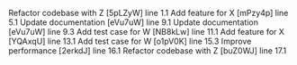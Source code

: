 Refactor codebase with Z [5pLZyW] line 1.1
Add feature for X [mPzy4p] line 5.1
Update documentation [eVu7uW] line 9.1
Update documentation [eVu7uW] line 9.3
Add test case for W [NB8kLw] line 11.1
Add feature for X [YQAxqU] line 13.1
Add test case for W [o1pV0K] line 15.3
Improve performance [2erkdJ] line 16.1
Refactor codebase with Z [buZ0WJ] line 17.1

